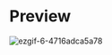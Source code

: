 # Preview

![ezgif-6-4716adca5a78](https://user-images.githubusercontent.com/52311764/86580662-fb0cda80-bfb9-11ea-9ca1-d9edd7364caa.gif)
